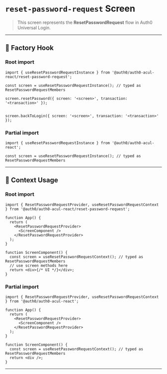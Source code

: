 # `reset-password-request` Screen

> This screen represents the **ResetPasswordRequest** flow in Auth0 Universal Login.

---

## 🔹 Factory Hook
### Root import
```tsx
import { useResetPasswordRequestInstance } from '@auth0/auth0-acul-react/reset-password-request';

const screen = useResetPasswordRequestInstance(); // typed as ResetPasswordRequestMembers

screen.resetPassword({ screen: '<screen>', transaction: '<transaction>' });


screen.backToLogin({ screen: '<screen>', transaction: '<transaction>' });
```

### Partial import
```tsx
import { useResetPasswordRequestInstance } from '@auth0/auth0-acul-react';

const screen = useResetPasswordRequestInstance(); // typed as ResetPasswordRequestMembers
```

---

## 🔹 Context Usage

### Root import
```tsx
import { ResetPasswordRequestProvider, useResetPasswordRequestContext } from '@auth0/auth0-acul-react/reset-password-request';

function App() {
  return (
    <ResetPasswordRequestProvider>
      <ScreenComponent />
    </ResetPasswordRequestProvider>
  );
}

function ScreenComponent() {
  const screen = useResetPasswordRequestContext(); // typed as ResetPasswordRequestMembers
  // use screen methods here
  return <div>{/* UI */}</div>;
}
```


### Partial import
```tsx
import { ResetPasswordRequestProvider, useResetPasswordRequestContext } from '@auth0/auth0-acul-react';

function App() {
  return (
    <ResetPasswordRequestProvider>
      <ScreenComponent />
    </ResetPasswordRequestProvider>
  );
}

function ScreenComponent() {
  const screen = useResetPasswordRequestContext(); // typed as ResetPasswordRequestMembers
  return <div />;
}
```

---
